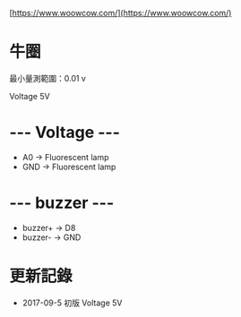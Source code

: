 [https://www.woowcow.com/](https://www.woowcow.com/)

# 牛圈

最小量測範圍：0.01 v

  Voltage 5V

#  --- Voltage ---
*  A0 -> Fluorescent lamp
*  GND -> Fluorescent lamp


#  --- buzzer ---
*  buzzer+ -> D8
*  buzzer- -> GND



# 更新記錄
 * 2017-09-5 初版 Voltage 5V